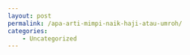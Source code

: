 ```yaml
---
layout: post
permalink: /apa-arti-mimpi-naik-haji-atau-umroh/
categories:
    - Uncategorized
---
```


